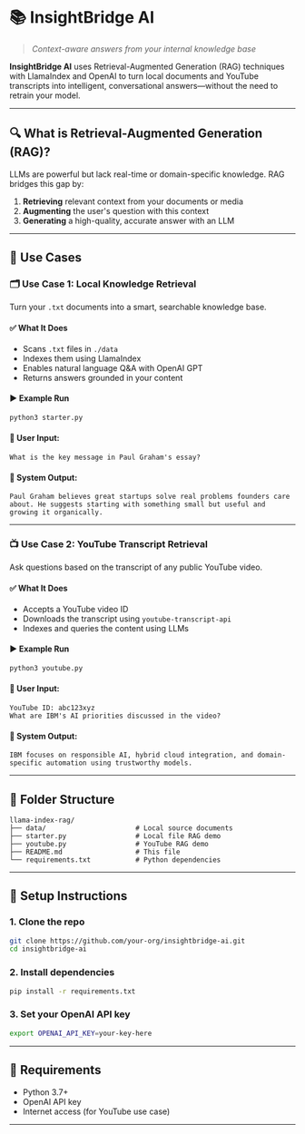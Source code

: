 # 📚 InsightBridge AI

> *Context-aware answers from your internal knowledge base*

**InsightBridge AI** uses Retrieval-Augmented Generation (RAG) techniques with LlamaIndex and OpenAI to turn local documents and YouTube transcripts into intelligent, conversational answers—without the need to retrain your model.

---

## 🔍 What is Retrieval-Augmented Generation (RAG)?

LLMs are powerful but lack real-time or domain-specific knowledge. RAG bridges this gap by:
1. **Retrieving** relevant context from your documents or media
2. **Augmenting** the user's question with this context
3. **Generating** a high-quality, accurate answer with an LLM

---

## 🚀 Use Cases

### 🗂️ Use Case 1: Local Knowledge Retrieval

Turn your `.txt` documents into a smart, searchable knowledge base.

#### ✅ What It Does

- Scans `.txt` files in `./data`
- Indexes them using LlamaIndex
- Enables natural language Q&A with OpenAI GPT
- Returns answers grounded in your content

#### ▶️ Example Run

```bash
python3 starter.py
```

#### 👤 User Input:
```
What is the key message in Paul Graham's essay?
```

#### 💬 System Output:
```
Paul Graham believes great startups solve real problems founders care about. He suggests starting with something small but useful and growing it organically.
```

---

### 📺 Use Case 2: YouTube Transcript Retrieval

Ask questions based on the transcript of any public YouTube video.

#### ✅ What It Does

- Accepts a YouTube video ID
- Downloads the transcript using `youtube-transcript-api`
- Indexes and queries the content using LLMs

#### ▶️ Example Run

```bash
python3 youtube.py
```

#### 👤 User Input:
```
YouTube ID: abc123xyz
What are IBM's AI priorities discussed in the video?
```

#### 💬 System Output:
```
IBM focuses on responsible AI, hybrid cloud integration, and domain-specific automation using trustworthy models.
```

---

## 📁 Folder Structure

```
llama-index-rag/
├── data/                      # Local source documents
├── starter.py                 # Local file RAG demo
├── youtube.py                 # YouTube RAG demo
├── README.md                  # This file
└── requirements.txt           # Python dependencies
```

---

## 🔧 Setup Instructions

### 1. Clone the repo

```bash
git clone https://github.com/your-org/insightbridge-ai.git
cd insightbridge-ai
```

### 2. Install dependencies

```bash
pip install -r requirements.txt
```

### 3. Set your OpenAI API key

```bash
export OPENAI_API_KEY=your-key-here
```

---

## 📌 Requirements

- Python 3.7+
- OpenAI API key
- Internet access (for YouTube use case)

---
